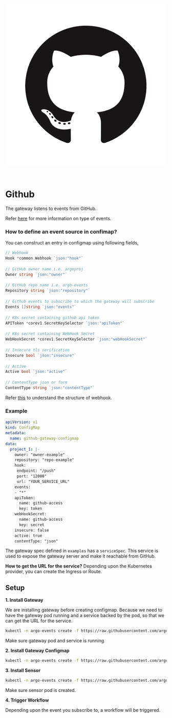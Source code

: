 <p align="center">
  <img src="https://github.com/argoproj/argo-events/blob/update-docs/docs/assets/github.png?raw=true" alt="GitHub"/>
</p>

<br/>

# Github

The gateway listens to events from GitHub. 

Refer [here](https://developer.github.com/v3/activity/events/types/) for more information on type of events.

### How to define an event source in confimap?
You can construct an entry in configmap using following fields,

```go
// Webhook
Hook *common.Webhook `json:"hook"`

// GitHub owner name i.e. argoproj
Owner string `json:"owner"`

// GitHub repo name i.e. argo-events
Repository string `json:"repository"`

// Github events to subscribe to which the gateway will subscribe
Events []string `json:"events"`

// K8s secret containing github api token
APIToken *corev1.SecretKeySelector `json:"apiToken"`

// K8s secret containing WebHook Secret
WebHookSecret *corev1.SecretKeySelector `json:"webHookSecret"`

// Insecure tls verification
Insecure bool `json:"insecure"`

// Active
Active bool `json:"active"`

// ContentType json or form
ContentType string `json:"contentType"`
```

Refer [this](https://developer.github.com/v3/repos/hooks/#get-single-hook) to understand the structure of webhook.

### Example

```yaml
apiVersion: v1
kind: ConfigMap
metadata:
  name: github-gateway-configmap
data:
  project_1: |-
    owner: "owner-example"
    repository: "repo-example"
    hook:
     endpoint: "/push"
     port: "12000"
     url: "YOUR_SERVICE_URL"
    events:
    - "*"
    apiToken:
      name: github-access
      key: token
    webHookSecret:
      name: github-access
      key: secret
    insecure: false
    active: true
    contentType: "json"
```

The gateway spec defined in `examples` has a `serviceSpec`. This service is used to expose the gateway server and make it reachable from GitHub.

**How to get the URL for the service?**
Depending upon the Kubernetes provider, you can create the Ingress or Route. 

## Setup

**1. Install Gateway**

We are installing gateway before creating configmap. Because we need to have the gateway pod running and a service backed by the pod, so 
that we can get the URL for the service. 

```bash
kubectl -n argo-events create -f https://raw.githubusercontent.com/argoproj/argo-events/master/examples/gateways/github.yaml
```

Make sure gateway pod and service is running

**2. Install Gateway Configmap**

```bash
kubectl -n argo-events create -f https://raw.githubusercontent.com/argoproj/argo-events/master/examples/gateways/github-gateway-configmap.yaml
```

**3. Install Sensor**

```bash
kubectl -n argo-events create -f https://raw.githubusercontent.com/argoproj/argo-events/master/examples/sensors/github.yaml
```

Make sure sensor pod is created.

**4. Trigger Workflow**

Depending upon the event you subscribe to, a workflow will be triggered.
